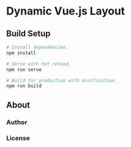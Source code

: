 # Dynamic Vue.js Layout

## Build Setup

```bash
# Install dependencies.
npm install

# Serve with hot reload.
npm run serve

# Build for production with minification.
npm run build
```

## About

### Author

### License

